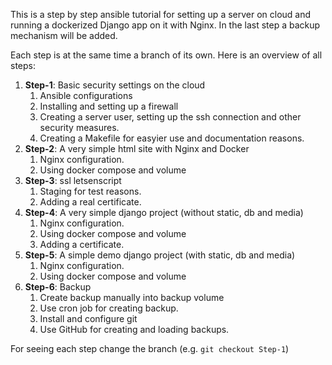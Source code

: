 This is a step by step ansible tutorial for setting up a server on cloud and running a dockerized Django app on it with Nginx. In the last step a backup mechanism will be added.

 
Each step is at the same time a branch of its own. Here is an overview of all steps:


1. **Step-1**: Basic security settings on the cloud
   1. Ansible configurations
   2. Installing and setting up a firewall
   3. Creating a server user, setting up the ssh connection and other security measures.
   4. Creating a Makefile for easyier use and documentation reasons.
3. **Step-2**: A very simple html site with Nginx and Docker
   1. Nginx configuration.
   1. Using docker compose and volume
3. **Step-3**: ssl letsenscript 
   1. Staging for test reasons.
   2. Adding a real certificate.
4. **Step-4**: A very simple django project (without static, db and media)
   1. Nginx configuration.
   2. Using docker compose and volume
   3. Adding a certificate.
5. **Step-5**: A simple demo django project (with static, db and media)
   1. Nginx configuration.
   2. Using docker compose and volume
6. **Step-6**: Backup
   1. Create backup manually into backup volume
   2. Use cron job for creating backup.
   3. Install and configure git
   2. Use GitHub for creating and loading backups.
   
For seeing each step change the branch (e.g. `git checkout Step-1`)